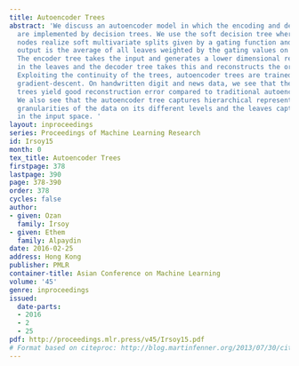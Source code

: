 ```yaml
---
title: Autoencoder Trees
abstract: 'We discuss an autoencoder model in which the encoding and decoding functions
  are implemented by decision trees. We use the soft decision tree where internal
  nodes realize soft multivariate splits given by a gating function and the overall
  output is the average of all leaves weighted by the gating values on their path.
  The encoder tree takes the input and generates a lower dimensional representation
  in the leaves and the decoder tree takes this and reconstructs the original input.
  Exploiting the continuity of the trees, autoencoder trees are trained with stochastic
  gradient-descent. On handwritten digit and news data, we see that the autoencoder
  trees yield good reconstruction error compared to traditional autoencoder perceptrons.
  We also see that the autoencoder tree captures hierarchical representations at different
  granularities of the data on its different levels and the leaves capture the localities
  in the input space. '
layout: inproceedings
series: Proceedings of Machine Learning Research
id: Irsoy15
month: 0
tex_title: Autoencoder Trees
firstpage: 378
lastpage: 390
page: 378-390
order: 378
cycles: false
author:
- given: Ozan
  family: İrsoy
- given: Ethem
  family: Alpaydin
date: 2016-02-25
address: Hong Kong
publisher: PMLR
container-title: Asian Conference on Machine Learning
volume: '45'
genre: inproceedings
issued:
  date-parts:
  - 2016
  - 2
  - 25
pdf: http://proceedings.mlr.press/v45/Irsoy15.pdf
# Format based on citeproc: http://blog.martinfenner.org/2013/07/30/citeproc-yaml-for-bibliographies/
---
```

